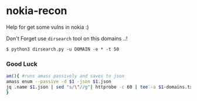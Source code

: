 # nokia-recon
Help for get some vulns in nokia :)

Don't Forget use ```dirsearch``` tool on this domains ..!

```
$ python3 dirsearch.py -u DOMAIN -e * -t 50
```
### Good Luck

```bash
am(){ #runs amass passively and saves to json
amass enum --passive -d $1 -json $1.json
jq .name $1.json | sed "s/\"//g"| httprobe -c 60 | tee -a $1-domains.txt
}
```

